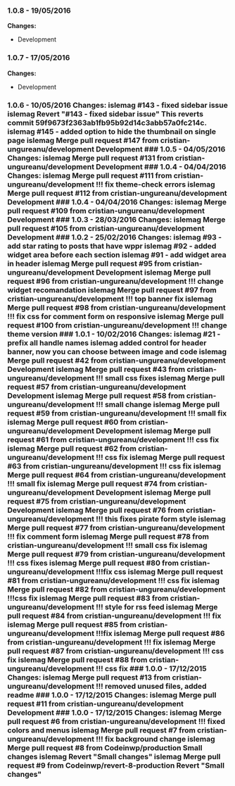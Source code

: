 
### 1.0.8 - 19/05/2016
**Changes:** 
- Development
 ### 1.0.7 - 17/05/2016 **Changes:** - Development  ### 1.0.6 - 10/05/2016 Changes: islemag #143 - fixed sidebar issue islemag Revert "#143 - fixed sidebar issue" This reverts commit 59f9673f2363ab1fb95b92d14c3abb57a0fc214c. islemag #145 - added option to hide the thumbnail on single page islemag Merge pull request #147 from cristian-ungureanu/development Development ### 1.0.5 - 04/05/2016 Changes: islemag Merge pull request #131 from cristian-ungureanu/development Development ### 1.0.4 - 04/04/2016 Changes: islemag Merge pull request #111 from cristian-ungureanu/development !!! fix theme-check errors islemag Merge pull request #112 from cristian-ungureanu/development Development ### 1.0.4 - 04/04/2016 Changes: islemag Merge pull request #109 from cristian-ungureanu/development Development ### 1.0.3 - 28/03/2016 Changes: islemag Merge pull request #105 from cristian-ungureanu/development Development ### 1.0.2 - 25/02/2016 Changes: islemag #93 - add star rating to posts that have wppr islemag #92 - added widget area before each section islemag #91 - add widget area in header islemag Merge pull request #95 from cristian-ungureanu/development Development islemag Merge pull request #96 from cristian-ungureanu/development !!! change widget recomandation islemag Merge pull request #97 from cristian-ungureanu/development !!! top banner fix islemag Merge pull request #98 from cristian-ungureanu/development !!! fix css for comment form on responsive islemag Merge pull request #100 from cristian-ungureanu/development !!! change theme version ### 1.0.1 - 10/02/2016 Changes: islemag #21 - prefix all handle names islemag added control for header banner, now you can choose between image and code islemag Merge pull request #42 from cristian-ungureanu/development Development islemag Merge pull request #43 from cristian-ungureanu/development !!! small css fixes islemag Merge pull request #57 from cristian-ungureanu/development Development islemag Merge pull request #58 from cristian-ungureanu/development !!! small change islemag Merge pull request #59 from cristian-ungureanu/development !!! small fix islemag Merge pull request #60 from cristian-ungureanu/development Development islemag Merge pull request #61 from cristian-ungureanu/development !!! css fix islemag Merge pull request #62 from cristian-ungureanu/development !!! css fix islemag Merge pull request #63 from cristian-ungureanu/development !!! css fix islemag Merge pull request #64 from cristian-ungureanu/development !!! small fix islemag Merge pull request #74 from cristian-ungureanu/development Development islemag Merge pull request #75 from cristian-ungureanu/development Development islemag Merge pull request #76 from cristian-ungureanu/development !!! this fixes pirate form style islemag Merge pull request #77 from cristian-ungureanu/development !!! fix comment form islemag Merge pull request #78 from cristian-ungureanu/development !!! small css fix islemag Merge pull request #79 from cristian-ungureanu/development !!! css fixes islemag Merge pull request #80 from cristian-ungureanu/development !!!fix css islemag Merge pull request #81 from cristian-ungureanu/development !!! css fix islemag Merge pull request #82 from cristian-ungureanu/development !!!css fix islemag Merge pull request #83 from cristian-ungureanu/development !!! style for rss feed islemag Merge pull request #84 from cristian-ungureanu/development !!! fix islemag Merge pull request #85 from cristian-ungureanu/development !!!fix islemag Merge pull request #86 from cristian-ungureanu/development !!! fix islemag Merge pull request #87 from cristian-ungureanu/development !!! css fix islemag Merge pull request #88 from cristian-ungureanu/development !!! css fix ### 1.0.0 - 17/12/2015 Changes: islemag Merge pull request #13 from cristian-ungureanu/development !!! removed unused files, added readme ### 1.0.0 - 17/12/2015 Changes: islemag Merge pull request #11 from cristian-ungureanu/development Development ### 1.0.0 - 17/12/2015 Changes: islemag Merge pull request #6 from cristian-ungureanu/development !!! fixed colors and menus islemag Merge pull request #7 from cristian-ungureanu/development !!! fix background change islemag Merge pull request #8 from Codeinwp/production Small changes islemag Revert "Small changes" islemag Merge pull request #9 from Codeinwp/revert-8-production Revert "Small changes"
